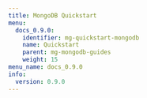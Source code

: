 ```yaml
---
title: MongoDB Quickstart
menu:
  docs_0.9.0:
    identifier: mg-quickstart-mongodb
    name: Quickstart
    parent: mg-mongodb-guides
    weight: 15
menu_name: docs_0.9.0
info:
  version: 0.9.0
---
```


